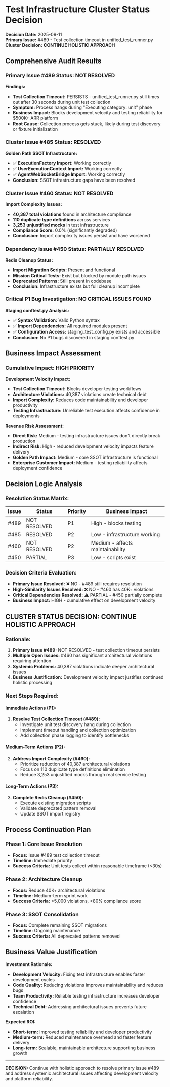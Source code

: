 # Test Infrastructure Cluster Status Decision

**Decision Date:** 2025-09-11  
**Primary Issue:** #489 - Test collection timeout in unified_test_runner.py  
**Cluster Decision:** **CONTINUE HOLISTIC APPROACH**  

## Comprehensive Audit Results

### Primary Issue #489 Status: **NOT RESOLVED**

**Findings:**
- **Test Collection Timeout:** PERSISTS - unified_test_runner.py still times out after 30 seconds during unit test collection
- **Symptom:** Process hangs during "Executing category: unit" phase
- **Business Impact:** Blocks development velocity and testing reliability for $500K+ ARR platform
- **Root Cause:** Collection process gets stuck, likely during test discovery or fixture initialization

### Cluster Issue #485 Status: **RESOLVED**

**Golden Path SSOT Infrastructure:**
- ✅ **ExecutionFactory Import:** Working correctly
- ✅ **UserExecutionContext Import:** Working correctly  
- ✅ **AgentWebSocketBridge Import:** Working correctly
- **Conclusion:** SSOT infrastructure gaps have been resolved

### Cluster Issue #460 Status: **NOT RESOLVED**

**Import Complexity Issues:**
- **40,387 total violations** found in architecture compliance
- **110 duplicate type definitions** across services
- **3,253 unjustified mocks** in test infrastructure
- **Compliance Score:** 0.0% (significantly degraded)
- **Conclusion:** Import complexity issues persist and have worsened

### Dependency Issue #450 Status: **PARTIALLY RESOLVED**

**Redis Cleanup Status:**
- **Import Migration Scripts:** Present and functional
- **Mission Critical Tests:** Exist but blocked by module path issues
- **Deprecated Patterns:** Still present in codebase
- **Conclusion:** Infrastructure exists but full cleanup incomplete

### Critical P1 Bug Investigation: **NO CRITICAL ISSUES FOUND**

**Staging conftest.py Analysis:**
- ✅ **Syntax Validation:** Valid Python syntax
- ✅ **Import Dependencies:** All required modules present
- ✅ **Configuration Access:** staging_test_config.py exists and accessible
- **Conclusion:** No P1 bugs discovered in staging conftest.py

## Business Impact Assessment

### Cumulative Impact: **HIGH PRIORITY**

**Development Velocity Impact:**
- **Test Collection Timeout:** Blocks developer testing workflows
- **Architecture Violations:** 40,387 violations create technical debt
- **Import Complexity:** Reduces code maintainability and developer productivity
- **Testing Infrastructure:** Unreliable test execution affects confidence in deployments

**Revenue Risk Assessment:**
- **Direct Risk:** Medium - testing infrastructure issues don't directly break production
- **Indirect Risk:** High - reduced development velocity impacts feature delivery
- **Golden Path Impact:** Medium - core SSOT infrastructure is functional
- **Enterprise Customer Impact:** Medium - testing reliability affects deployment confidence

## Decision Logic Analysis

### Resolution Status Matrix:
| Issue | Status | Priority | Business Impact |
|-------|--------|----------|-----------------|
| #489 | NOT RESOLVED | P1 | High - blocks testing |
| #485 | RESOLVED | P2 | Low - infrastructure working |
| #460 | NOT RESOLVED | P2 | Medium - affects maintainability |
| #450 | PARTIAL | P3 | Low - scripts exist |

### Decision Criteria Evaluation:
- **Primary Issue Resolved:** ❌ NO - #489 still requires resolution
- **High-Similarity Issues Resolved:** ❌ NO - #460 has 40K+ violations
- **Critical Dependencies Resolved:** ⚠️ PARTIAL - #450 partially complete
- **Business Impact:** HIGH - cumulative effect on development velocity

## CLUSTER STATUS DECISION: **CONTINUE HOLISTIC APPROACH**

### Rationale:
1. **Primary Issue #489:** NOT RESOLVED - test collection timeout persists
2. **Multiple Open Issues:** #460 has significant architectural violations requiring attention
3. **Systemic Problems:** 40,387 violations indicate deeper architectural issues
4. **Business Justification:** Development velocity impact justifies continued holistic processing

### Next Steps Required:

#### Immediate Actions (P1):
1. **Resolve Test Collection Timeout (#489):**
   - Investigate unit test discovery hang during collection
   - Implement timeout handling and collection optimization
   - Add collection phase logging to identify bottlenecks

#### Medium-Term Actions (P2):
2. **Address Import Complexity (#460):**
   - Prioritize reduction of 40,387 architectural violations
   - Focus on 110 duplicate type definitions elimination
   - Reduce 3,253 unjustified mocks through real service testing

#### Long-Term Actions (P3):
3. **Complete Redis Cleanup (#450):**
   - Execute existing migration scripts
   - Validate deprecated pattern removal
   - Update SSOT import registry

## Process Continuation Plan

### Phase 1: Core Issue Resolution
- **Focus:** Issue #489 test collection timeout
- **Timeline:** Immediate priority
- **Success Criteria:** Unit tests collect within reasonable timeframe (<30s)

### Phase 2: Architecture Cleanup
- **Focus:** Reduce 40K+ architectural violations
- **Timeline:** Medium-term sprint work
- **Success Criteria:** <5,000 violations, >80% compliance score

### Phase 3: SSOT Consolidation
- **Focus:** Complete remaining SSOT migrations
- **Timeline:** Ongoing maintenance
- **Success Criteria:** All deprecated patterns removed

## Business Value Justification

**Investment Rationale:**
- **Development Velocity:** Fixing test infrastructure enables faster development cycles
- **Code Quality:** Reducing violations improves maintainability and reduces bugs
- **Team Productivity:** Reliable testing infrastructure increases developer confidence
- **Technical Debt:** Addressing architectural issues prevents future escalation

**Expected ROI:**
- **Short-term:** Improved testing reliability and developer productivity
- **Medium-term:** Reduced maintenance overhead and faster feature delivery  
- **Long-term:** Scalable, maintainable architecture supporting business growth

---

**DECISION:** Continue with holistic approach to resolve primary issue #489 and address systemic architectural issues affecting development velocity and platform reliability.